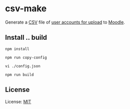
# csv-make

Generate a [CSV][] file of [user accounts for upload][upload] to [Moodle][].

## Install .. build

```
npm install

npm run copy-config

vi ./config.json

npm run build
```

## License

License: [MIT][]

[mit]: https://nfreear.mit-license.org/
[moodle]: https://moodle.org/ "Moodle — Open-source learning platform"
[upload]: https://docs.moodle.org/en/Upload_users "Upload users to Moodle"
[csv]: https://en.wikipedia.org/wiki/Comma-separated_values "comma-separated values (CSV) file"
